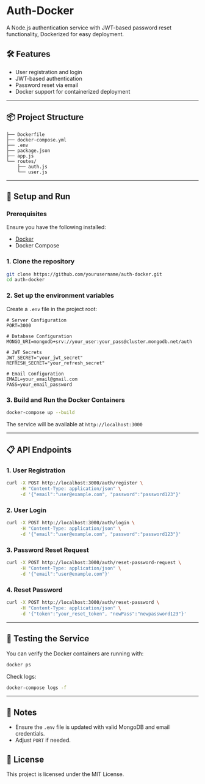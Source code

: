 # Auth-Docker

A Node.js authentication service with JWT-based password reset functionality, Dockerized for easy deployment.

## 🛠️ Features

- User registration and login
- JWT-based authentication
- Password reset via email
- Docker support for containerized deployment

---

## 📦 Project Structure

```
├── Dockerfile
├── docker-compose.yml
├── .env
├── package.json
├── app.js
└── routes/
    ├── auth.js
    └── user.js
```

---

## 🚀 Setup and Run

### Prerequisites

Ensure you have the following installed:

- [Docker](https://www.docker.com/)
- Docker Compose

### 1. Clone the repository

```bash
git clone https://github.com/yourusername/auth-docker.git
cd auth-docker
```

### 2. Set up the environment variables

Create a `.env` file in the project root:

```env
# Server Configuration
PORT=3000

# Database Configuration
MONGO_URI=mongodb+srv://your_user:your_pass@cluster.mongodb.net/auth

# JWT Secrets
JWT_SECRET="your_jwt_secret"
REFRESH_SECRET="your_refresh_secret"

# Email Configuration
EMAIL=your_email@gmail.com
PASS=your_email_password
```

### 3. Build and Run the Docker Containers

```bash
docker-compose up --build
```

The service will be available at `http://localhost:3000`

---

## 📋 API Endpoints

### 1. User Registration

```bash
curl -X POST http://localhost:3000/auth/register \
     -H "Content-Type: application/json" \
     -d '{"email":"user@example.com", "password":"password123"}'
```

### 2. User Login

```bash
curl -X POST http://localhost:3000/auth/login \
     -H "Content-Type: application/json" \
     -d '{"email":"user@example.com", "password":"password123"}'
```

### 3. Password Reset Request

```bash
curl -X POST http://localhost:3000/auth/reset-password-request \
     -H "Content-Type: application/json" \
     -d '{"email":"user@example.com"}'
```

### 4. Reset Password

```bash
curl -X POST http://localhost:3000/auth/reset-password \
     -H "Content-Type: application/json" \
     -d '{"token":"your_reset_token", "newPass":"newpassword123"}'
```

---

## 🧪 Testing the Service

You can verify the Docker containers are running with:

```bash
docker ps
```

Check logs:

```bash
docker-compose logs -f
```

---

## 📖 Notes

- Ensure the `.env` file is updated with valid MongoDB and email credentials.
- Adjust `PORT` if needed.

## 📜 License

This project is licensed under the MIT License.

